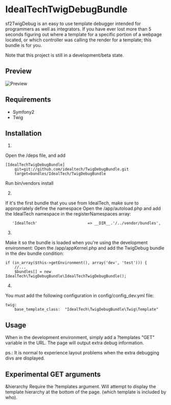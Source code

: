 IdealTechTwigDebugBundle
==========

sf2TwigDebug is an easy to use template debugger intended for programmers as well as integrators.
If you have ever lost more than 5 seconds figuring out where a template for a specific portion of a webpage located,
or which controller was calling the render for a template; this bundle is for you.

Note that this project is still in a development/beta state.

Preview
-------
![Preview](http://img406.imageshack.us/img406/7946/twigdebug.png)

Requirements
-----------

- Symfony2
- Twig

Installation
------------

1.
Open the /deps file, and add

    [IdealTechTwigDebugBundle]
        git=git://github.com/idealtech/TwigDebugBundle.git
        target=bundles/IdealTech/TwigDebugBundle

Run bin/vendors install

2.
If it's the first bundle that you use from IdealTech, make sure to appropriately define the namespace
Open the /app/autoload.php and add the IdealTech namespace in the registerNamespaces array:

       'IdealTech'                      => __DIR__.'/../vendor/bundles',

3.
Make it so the bundle is loaded when you're using the development environment:
Open the /app/appKernel.php and add the TwigDebug bundle in the dev bundle condition:

    if (in_array($this->getEnvironment(), array('dev', 'test'))) {
        //...
        $bundles[] = new IdealTech\TwigDebugBundle\IdealTechTwigDebugBundle();

4.
You must add the following configuration in config/config_dev.yml file:

    twig:
        base_template_class:  "IdealTech\TwigDebugBundle\Twig\Template"


Usage
-----
When in the development environment, simply add a ?templates "GET" variable in the URL.
The page will output extra debug information.

ps.: It is normal to experience layout problems when the extra debugging divs are displayed.

Experimental GET arguments
--------------------------

&hierarchy
Require the ?templates argument.
Will attempt to display the template hierarchy at the bottom of the page. (which template is included by who).